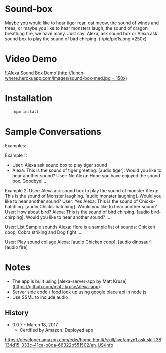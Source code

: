 # Sound-box
Maybe you would like to hear tiger roar, cat meow, the sound of winds and trees, or maybe you like to hear monsters laugh, the sound of dragon breathing fire, we have many. Just say: Alexa, ask sound box or Alexa ask sound box to play the sound of bird chirping.
(./pic/pic1s.png =250x)
# Video Demo
[![Alexa Sound Box Demo](http://lunch-where.herokuapp.com/images/sound-box-med.jpg = 150x)](https://youtu.be/dh-aH586ZrM)

# Installation

```bash
	npm install
```

# Sample Conversations
>

 Examples:
 

 Example 1:
 
 * User: Alexa ask sound box to play tiger sound
 * Alexa: This is the sound of tiger greeting. [audio tiger]. Would you like to hear another sound?
 User: No
 Alexa: Hope you have enjoyed the sound box. Goodbye!
 ...


 Example 2:
 User: Alexa ask sound box to play the sound of monster
 Alexa: This is the sound of Monster laughing. [audio monster laughing]. Would you like to hear another sound?
 User: Yes
 Alexa: This is the sound of Chicks-hatching. [audio Chicks-hatching]. Would you like to hear another sound?
 User: How about bird?
 Alexa: This is the sound of bird chirping. [audio bird-chirping]. Would you like to hear another sound?
 ...

 User: List Sample sounds
 Alexa: Here is a sample list of sounds: Chicken coop, Cobra striking and Dog fight
 ...

 User: Play sound collage
 Alexa: [audio Chicken coop], [audio dinosaur] [audio fire]

 # Notes

 - The app is built using [alexa-server-app by Matt Kruse] (https://github.com/matt-kruse/alexa-app).
 - Server side code / food look up using google place api in node js
 - Use SSML to include audio


## History

- 0.0.7 - March 18, 2017
  - Certified by Amazon. Deployed app

https://developer.amazon.com/edw/home.html#/skill/live/amzn1.ask.skill.38134d15-333c-41ca-b8da-66322b551502/en_US/info
